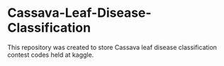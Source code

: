 # Cassava-Leaf-Disease-Classification
This repository was created to store Cassava leaf disease classification contest codes held at kaggle.
